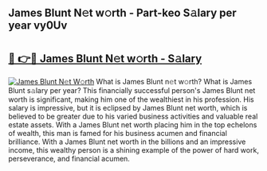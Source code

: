 ## James Blunt N𝚎t w𝚘rth - Part-keo S𝚊lary per year vy0Uv

# <h2><a href="http://gc48inv.nevu.top/?p=James+Blunt">🔗 👉🔴 James Blunt N𝚎t w𝚘rth - S𝚊lary</a></h2>

[![James Blunt N𝚎t W𝚘rth](https://i.imgur.com/Oavwk0R.jpeg)](http://gc48inv.nevu.top/?p=James+Blunt)
What is James Blunt n𝚎t w𝚘rth? What is James Blunt s𝚊lary per year?
This financially successful person's James Blunt net worth is significant, making him one of the wealthiest in his profession. His salary is impressive, but it is eclipsed by James Blunt net worth, which is believed to be greater due to his varied business activities and valuable real estate assets. With a James Blunt net worth placing him in the top echelons of wealth, this man is famed for his business acumen and financial brilliance. With a James Blunt net worth in the billions and an impressive income, this wealthy person is a shining example of the power of hard work, perseverance, and financial acumen.
